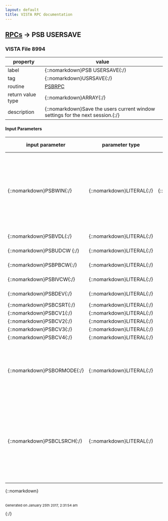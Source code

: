 ```yaml
---
layout: default
title: VISTA RPC documentation
---
```




## [RPCs](TableOfContent.md) &#8594; PSB USERSAVE 



### VISTA File 8994 


 property | value 
--- | --- 
 label | {::nomarkdown}PSB USERSAVE{:/}
 tag | {::nomarkdown}USRSAVE{:/}
 routine | [PSBRPC](http://code.osehra.org/dox/Routine_PSBRPC_source.html)
 return value type | {::nomarkdown}ARRAY{:/}
 description | {::nomarkdown}Save the users current window settings for the next session.{:/}

#### Input Parameters

| input parameter | parameter type | maximum data length | required | description | 
| --- | --- | --- | --- | --- | 
| {::nomarkdown}PSBWIN{:/} | {::nomarkdown}LITERAL{:/} | {::nomarkdown}30{:/} | {::nomarkdown}true{:/} | {::nomarkdown}Contains the current window settings so that the next time the user activates the application the window will reappear in the same format. Data is in the following format:    Window Top;Window Left;Window Height;Window Width;Window State{:/} | 
| {::nomarkdown}PSBVDL{:/} | {::nomarkdown}LITERAL{:/} |  | {::nomarkdown}true{:/} | {::nomarkdown}VDL settings{:/} | 
| {::nomarkdown}PSBUDCW {:/} | {::nomarkdown}LITERAL{:/} |  | {::nomarkdown}true{:/} | {::nomarkdown}UD tab column settings{:/} | 
| {::nomarkdown}PSBPBCW{:/} | {::nomarkdown}LITERAL{:/} |  | {::nomarkdown}true{:/} | {::nomarkdown}PB tab column settings {:/} | 
| {::nomarkdown}PSBIVCW{:/} | {::nomarkdown}LITERAL{:/} |  | {::nomarkdown}true{:/} | {::nomarkdown}IV tab column settings   {:/} | 
| {::nomarkdown}PSBDEV{:/} | {::nomarkdown}LITERAL{:/} |  | {::nomarkdown}true{:/} | {::nomarkdown}Last print device used.{:/} | 
| {::nomarkdown}PSBCSRT{:/} | {::nomarkdown}LITERAL{:/} |  |  |  | 
| {::nomarkdown}PSBCV1{:/} | {::nomarkdown}LITERAL{:/} |  |  |  | 
| {::nomarkdown}PSBCV2{:/} | {::nomarkdown}LITERAL{:/} |  |  |  | 
| {::nomarkdown}PSBCV3{:/} | {::nomarkdown}LITERAL{:/} |  |  |  | 
| {::nomarkdown}PSBCV4{:/} | {::nomarkdown}LITERAL{:/} |  |  |  | 
| {::nomarkdown}PSBORMODE{:/} | {::nomarkdown}LITERAL{:/} |  |  | {::nomarkdown}Last Order mode per user upon exit of BCMA. This parameter is for the last Order Mode the user was using upon exiting BCMA.   Value  0    Inpatient order mode  1    Clinic order mdoe{:/} | 
| {::nomarkdown}PSBCLSRCH{:/} | {::nomarkdown}LITERAL{:/} |  |  | {::nomarkdown}Last Clinic Search text criteria entered per user.  This parameter contains two pieces of data delimited by a \/\.  First piece of data is the Clinic name search Prefix text and the second is the Clinic name contains search text. Example: AL-BLUE TEAM/CARDIAC{:/} | 

{::nomarkdown} <br/><br/><p style="font-size: 11px">Generated on January 25th 2017, 2:31:54 am</p>{:/}